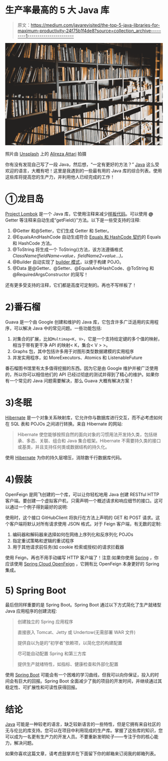 # 生产率最高的 5 大 Java 库

> 原文：<https://medium.com/javarevisited/the-top-5-java-libraries-for-maximum-productivity-24f75b1f4de8?source=collection_archive---------1----------------------->

![](img/ae990b844e39730c9e3bda2e6983a188.png)

照片由 [Unsplash](https://unsplash.com?utm_source=medium&utm_medium=referral) 上的 [Alireza Attari](https://unsplash.com/@alireza_attari?utm_source=medium&utm_medium=referral) 拍摄

你有没有发现自己写了一段 Java，然后想，“一定有更好的方法？” [Java](/javarevisited/top-5-java-online-courses-for-beginners-best-of-lot-1e1e240a758) 这么受欢迎的语言，大概有吧！这里是我遇到的一些最有用的 Java 库的综合列表。使用这些库将提高您的生产力，并利用他人已经完成的工作！

# ①龙目岛

[Project Lombok](https://projectlombok.org/) 是一个 Java 库，它使用注释来减少[样板代码](https://en.wikipedia.org/wiki/Boilerplate_code)。可以使用 **@** Getter 等注释来自动生成“getField()”方法。以下是一些受支持的注释:

1.  @Getter 和@Setter，它们生成 Getter 和 Setter。
2.  @EqualsAndHashCode 自动生成符合 [Equals 和 HashCode 契约](https://www.baeldung.com/java-equals-hashcode-contracts)的 Equals 和 HashCode 方法。
3.  @ToString 将生成一个 ToString()方法，该方法遵循格式 *ClassName(fieldName=value，fieldName2=value…)。*
4.  @Builder 自动实现了 [builder 模式](https://howtodoinjava.com/design-patterns/creational/builder-pattern-in-java/)，以便于构建 POJO。
5.  @Data 是@Getter、@Setter、@EqualsAndHashCode、@ToString 和@RequiredArgsConstructor 的简写！

还有更多受支持的注释，它们都是高度可定制的。再也不写样板了！

# 2)番石榴

Guava 是一个由 Google 创建和维护的 Java 库，它包含许多广泛适用的实用程序，可以解决 Java 中的常见问题。一些功能包括:

1.  对集合的扩展，比如`Multimap<K, V>`，它是一个支持给定键的多个值的映射，相当于带有更干净 API 的映射< K，集合< V > >。
2.  Graphs 包，其中包括许多用于对图形类型数据建模的实用程序
3.  并发实用程序，如 MoreExecutors、Atomics 和 ListenableFuture

番石榴图书馆里有太多值得挖掘的东西。因为它是由 Google 维护并被广泛使用的，所以你可以相信他们的 API 已经过彻底的测试并得到了精心的维护。如果你有一个常见的 Java 问题需要解决，那么 Guava 大概有解决方案！

# 3)冬眠

[Hibernate](http://hibernate.org/orm/) 是一个对象关系映射库，它允许你与数据库进行交互，而不必考虑如何在 SQL 表和 POJOs 之间进行转换。来自 Hibernate 的网站:

> Hibernate 使您能够按照自然的面向对象的习惯用法开发持久类，包括继承、多态、关联、组合和 Java 集合框架。Hibernate 不需要持久类的接口或基类，并且支持任何类或数据结构的持久化。

使用 [Hibernate](/javarevisited/top-5-hibernate-online-training-courses-for-beginners-and-advance-java-programmers-469460596b2b) 为你的持久层增压，消除数千行数据库代码。

# 4)假装

OpenFeign 是网飞创建的一个库，可以让你轻松地用 Java 创建 RESTful HTTP 客户端。要创建一个虚拟客户机，只需声明一个概述请求和响应细节的接口。这可以通过一个例子得到最好的说明:

使用时，这个接口 GitHubClient 将执行在方法上声明的 GET 和 POST 请求。这个客户端将默认对所有请求使用 JSON 格式。对于 Feign 客户端，有无数的定制:

1.  编码器和解码器来选择如何在网络上序列化和反序列化 POJOs
2.  指定重试策略和逻辑的重试程序
3.  用于其他请求前任务(如 cookie 检索或授权)的请求拦截器

使用 Feign，再也不用手动编写 HTTP 客户端了！注意:如果你使用 [Spring](/javarevisited/10-best-online-courses-to-learn-spring-framework-in-2020-f7f73599c2fd) ，你应该使用 [Spring Cloud OpenFeign](https://docs.spring.io/spring-cloud-openfeign/docs/2.2.4.RELEASE/reference/html/) ，它拥有比 OpenFeign 本身更好的 Spring 集成。

# 5) Spring Boot

最后但同样重要的是 Spring Boot。Spring Boot 通过以下方式简化了生产就绪型 Java 应用程序的创建流程:

> 创建独立的 Spring 应用程序
> 
> 直接嵌入 Tomcat、Jetty 或 Undertow(无需部署 WAR 文件)
> 
> 提供自以为是的“初学者”依赖项，以简化您的构建配置
> 
> 尽可能自动配置 Spring 和第三方库
> 
> 提供生产就绪特性，如指标、健康检查和外部化配置

使用 [Spring Boot](/javarevisited/10-free-spring-boot-tutorials-and-courses-for-java-developers-53dfe084587e?source=collection_home---4------7-----------------------) 可能会有一个困难的学习曲线，但我可以向你保证，投入的时间会有巨大的回报。Spring Boot 全面减少了我的项目的开发时间，并继续通过其稳定性、可扩展性和可读性获得回报。

# 结论

[Java](/javarevisited/top-10-frameworks-full-stack-java-developers-can-learn-in-2020-5995021401e5) 可能是一种较老的语言，缺乏较新语言的一些特性，但是它拥有来自社区的无与伦比的库支持。您可以在项目中利用现成的生产库。掌握了这些库的知识，您可以成为一名更有生产力的开发人员。不要重新发明轮子——专注于你的核心能力，解决问题。

如果你喜欢这篇文章，请考虑鼓掌并在下面留下你的邮箱来订阅我的邮箱列表。